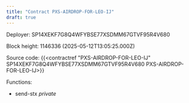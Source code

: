 ```yaml
---
title: "Contract PXS-AIRDROP-FOR-LEO-IJ"
draft: true
---
```

Deployer: SP14XEKF7G8Q4WFYBSE77XSDMM67GTVF95R4V680


 



Block height: 1146336 (2025-05-12T13:05:25.000Z)

Source code: {{<contractref "PXS-AIRDROP-FOR-LEO-IJ" SP14XEKF7G8Q4WFYBSE77XSDMM67GTVF95R4V680 PXS-AIRDROP-FOR-LEO-IJ>}}

Functions:

* send-stx _private_
